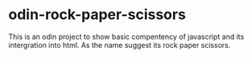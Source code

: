 # odin-rock-paper-scissors

This is an odin project to show basic compentency of javascript and its intergration into html. As the name suggest its rock paper scissors.